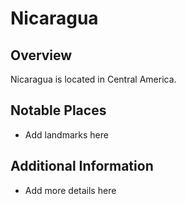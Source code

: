 # Nicaragua
## Overview
Nicaragua is located in Central America.

## Notable Places
- Add landmarks here

## Additional Information
- Add more details here
